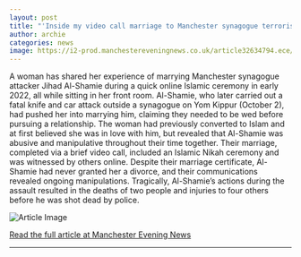```yaml
---
layout: post
title: "'Inside my video call marriage to Manchester synagogue terrorist Jihad Al-Shamie'"
author: archie
categories: news
image: https://i2-prod.manchestereveningnews.co.uk/article32634794.ece/ALTERNATES/s1200/0_J1.jpg
---
```

A woman has shared her experience of marrying Manchester synagogue attacker Jihad Al-Shamie during a quick online Islamic ceremony in early 2022, all while sitting in her front room. Al-Shamie, who later carried out a fatal knife and car attack outside a synagogue on Yom Kippur (October 2), had pushed her into marrying him, claiming they needed to be wed before pursuing a relationship. The woman had previously converted to Islam and at first believed she was in love with him, but revealed that Al-Shamie was abusive and manipulative throughout their time together. Their marriage, completed via a brief video call, included an Islamic Nikah ceremony and was witnessed by others online. Despite their marriage certificate, Al-Shamie had never granted her a divorce, and their communications revealed ongoing manipulations. Tragically, Al-Shamie’s actions during the assault resulted in the deaths of two people and injuries to four others before he was shot dead by police.

![Article Image](https://i2-prod.manchestereveningnews.co.uk/article32634794.ece/ALTERNATES/s1200/0_J1.jpg)

[Read the full article at Manchester Evening News](https://www.manchestereveningnews.co.uk/news/greater-manchester-news/inside-my-online-marriage-to-32630928)

---
